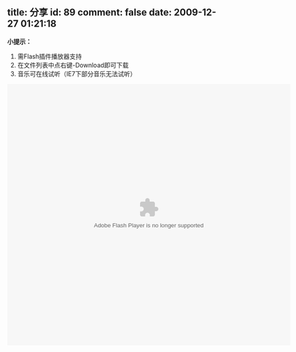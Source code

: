 title: 分享
id: 89
comment: false
date: 2009-12-27 01:21:18
---

**小提示：**

1.  需Flash插件播放器支持
2.  在文件列表中点右键-Download即可下载
3.  音乐可在线试听（IE7下部分音乐无法试听）

<object width="650" height="600" classid="clsid:d27cdb6e-ae6d-11cf-96b8-444553540000" codebase="http://download.macromedia.com/pub/shockwave/cabs/flash/swflash.cab#version=6,0,40,0"><param name="src" value="http://www.box.net/static/flash/box_explorer.swf?widgetHash=f2adm8vamt&amp;cl=0&amp;v=0" /><param name="wmode" value="transparent" /><embed width="650" height="600" type="application/x-shockwave-flash" src="http://www.box.net/static/flash/box_explorer.swf?widgetHash=f2adm8vamt&amp;cl=0&amp;v=0" wmode="transparent" /></object>